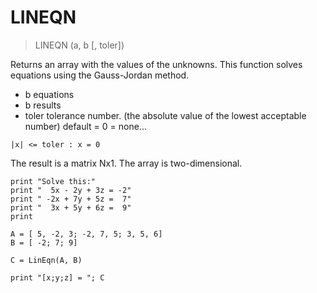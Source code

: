 # LINEQN

> LINEQN (a, b [, toler])

Returns an array with the values of the unknowns. This function solves equations using the Gauss-Jordan method.

- b equations
- b results
- toler tolerance number. (the absolute value of the lowest acceptable number) default = 0 = none...

```
|x| <= toler : x = 0
```

The result is a matrix Nx1. The array is two-dimensional.

```
print "Solve this:"
print "  5x - 2y + 3z = -2"
print " -2x + 7y + 5z =  7"
print "  3x + 5y + 6z =  9"
print

A = [ 5, -2, 3; -2, 7, 5; 3, 5, 6]
B = [ -2; 7; 9]

C = LinEqn(A, B)

print "[x;y;z] = "; C
```

